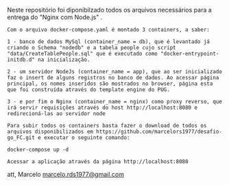 Neste repositório foi diponibilzado todos os arquivos necessários para a entrega do "Nginx com Node.js" .

    Com o arquivo docker-compose.yaml é montado 3 containers, a saber:

    1 - banco de dados MySql (container_name = db), que é levantado já criando o Schema "nodedb" e a tabela people cujo script "data/CreateTablePeople.sql" que é executado como "docker-entrypoint-initdb.d" na inicialização.
    
    2 - um servidor NodeJs (container_name = app), que ao ser inicializado faz o insert de alguns registros no banco de dados. Ao acessar página principal, os nomes inseridos são mostrados no browser, página esta que foi construída através do template engine do PUG.

    3 - e por fim o Nginx (container_name = nginx) como proxy reverso, que irá servir requisições através do host http://localhost:8080 e redirecioná-las ao servidor node

    Para subir todos os containers basta fazer o download de todos os arquivos disponibilizados em https://github.com/marcelors1977/desafio-go_FC.git e executar o seguinte comando:
        
    docker-compose up -d

    Acessar a aplicação através da página http://localhost:8080


att, 
Marcelo marcelo.rds1977@gmail.com